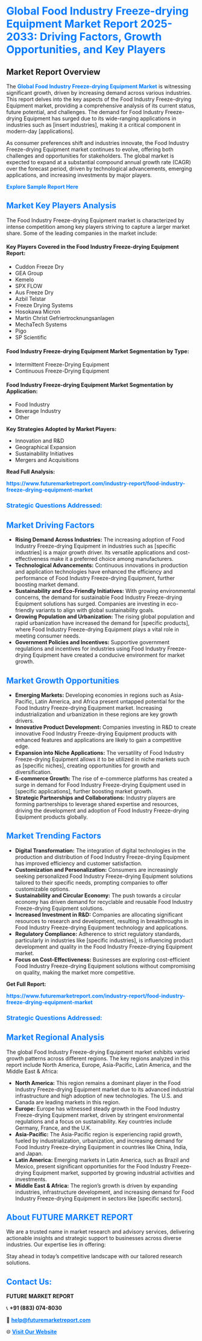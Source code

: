 <h1 style="color: #007BFF;">Global Food Industry Freeze-drying Equipment Market Report 2025-2033: Driving Factors, Growth Opportunities, and Key Players</h1>

<section id="overview">
<h2>Market Report Overview</h2>
<p>The <a href="https://www.futuremarketreport.com/industry-report/food-industry-freeze-drying-equipment-market" style="color: #007BFF; text-decoration: none;"><strong>Global Food Industry Freeze-drying Equipment Market</strong></a> is witnessing significant growth, driven by increasing demand across various industries. This report delves into the key aspects of the Food Industry Freeze-drying Equipment market, providing a comprehensive analysis of its current status, future potential, and challenges. The demand for Food Industry Freeze-drying Equipment has surged due to its wide-ranging applications in industries such as [insert industries], making it a critical component in modern-day [applications].</p>
<p>As consumer preferences shift and industries innovate, the Food Industry Freeze-drying Equipment market continues to evolve, offering both challenges and opportunities for stakeholders. The global market is expected to expand at a substantial compound annual growth rate (CAGR) over the forecast period, driven by technological advancements, emerging applications, and increasing investments by major players.</p>
</section>

<section id="overview">
<p><a href="https://www.futuremarketreport.com/request-sample/reportId=85443" style="color: #007BFF; text-decoration: none;"><strong>Explore Sample Report Here</strong></a></p>
</section>

<section id="key-players">
<h2 style="color: #007BFF;">Market Key Players Analysis</h2>
<p>The Food Industry Freeze-drying Equipment market is characterized by intense competition among key players striving to capture a larger market share. Some of the leading companies in the market include:</p>
<h4>Key Players Covered in the Food Industry Freeze-drying Equipment Report:</h4>
<ul><li>Cuddon Freeze Dry</li><li>GEA Group</li><li>Kemelo</li><li>SPX FLOW</li><li>Aus Freeze Dry</li><li>Azbil Telstar</li><li>Freeze Drying Systems</li><li>Hosokawa Micron</li><li>Martin Christ Gefriertrocknungsanlagen</li><li>MechaTech Systems</li><li>Pigo</li><li>SP Scientific</li></ul>
<h4>Food Industry Freeze-drying Equipment Market Segmentation by Type:</h4>
<ul><li>Intermittent Freeze-Drying Equipment</li><li>Continuous Freeze-Drying Equipment</li></ul>

<h4>Food Industry Freeze-drying Equipment Market Segmentation by Application:</h4>
<ul><li>Food Industry</li><li>Beverage Industry</li><li>Other</li></ul>
<p><strong>Key Strategies Adopted by Market Players:</strong></p>
<ul>
<li>Innovation and R&D</li>
<li>Geographical Expansion</li>
<li>Sustainability Initiatives</li>
<li>Mergers and Acquisitions</li>
</ul>
</section>

<section>
<p><strong>Read Full Analysis: </strong></p><a href="https://www.futuremarketreport.com/industry-report/food-industry-freeze-drying-equipment-market" style="color: #007BFF; text-decoration: none;"><strong>https://www.futuremarketreport.com/industry-report/food-industry-freeze-drying-equipment-market</strong></a>
<h3 style="color: #007BFF;">Strategic Questions Addressed:</h3>
</section>

<section id="driving-factors">
<h2 style="color: #007BFF;">Market Driving Factors</h2>
<ul>
<li><strong>Rising Demand Across Industries:</strong> The increasing adoption of Food Industry Freeze-drying Equipment in industries such as [specific industries] is a major growth driver. Its versatile applications and cost-effectiveness make it a preferred choice among manufacturers.</li>
<li><strong>Technological Advancements:</strong> Continuous innovations in production and application technologies have enhanced the efficiency and performance of Food Industry Freeze-drying Equipment, further boosting market demand.</li>
<li><strong>Sustainability and Eco-Friendly Initiatives:</strong> With growing environmental concerns, the demand for sustainable Food Industry Freeze-drying Equipment solutions has surged. Companies are investing in eco-friendly variants to align with global sustainability goals.</li>
<li><strong>Growing Population and Urbanization:</strong> The rising global population and rapid urbanization have increased the demand for [specific products], where Food Industry Freeze-drying Equipment plays a vital role in meeting consumer needs.</li>
<li><strong>Government Policies and Incentives:</strong> Supportive government regulations and incentives for industries using Food Industry Freeze-drying Equipment have created a conducive environment for market growth.</li>
</ul>
</section>

<section id="growth-opportunities">
<h2 style="color: #007BFF;">Market Growth Opportunities</h2>
<ul>
<li><strong>Emerging Markets:</strong> Developing economies in regions such as Asia-Pacific, Latin America, and Africa present untapped potential for the Food Industry Freeze-drying Equipment market. Increasing industrialization and urbanization in these regions are key growth drivers.</li>
<li><strong>Innovative Product Development:</strong> Companies investing in R&D to create innovative Food Industry Freeze-drying Equipment products with enhanced features and applications are likely to gain a competitive edge.</li>
<li><strong>Expansion into Niche Applications:</strong> The versatility of Food Industry Freeze-drying Equipment allows it to be utilized in niche markets such as [specific niches], creating opportunities for growth and diversification.</li>
<li><strong>E-commerce Growth:</strong> The rise of e-commerce platforms has created a surge in demand for Food Industry Freeze-drying Equipment used in [specific applications], further boosting market growth.</li>
<li><strong>Strategic Partnerships and Collaborations:</strong> Industry players are forming partnerships to leverage shared expertise and resources, driving the development and adoption of Food Industry Freeze-drying Equipment products globally.</li>
</ul>
</section>

<section id="trending-factors">
<h2 style="color: #007BFF;">Market Trending Factors</h2>
<ul>
<li><strong>Digital Transformation:</strong> The integration of digital technologies in the production and distribution of Food Industry Freeze-drying Equipment has improved efficiency and customer satisfaction.</li>
<li><strong>Customization and Personalization:</strong> Consumers are increasingly seeking personalized Food Industry Freeze-drying Equipment solutions tailored to their specific needs, prompting companies to offer customizable options.</li>
<li><strong>Sustainability and Circular Economy:</strong> The push towards a circular economy has driven demand for recyclable and reusable Food Industry Freeze-drying Equipment solutions.</li>
<li><strong>Increased Investment in R&D:</strong> Companies are allocating significant resources to research and development, resulting in breakthroughs in Food Industry Freeze-drying Equipment technology and applications.</li>
<li><strong>Regulatory Compliance:</strong> Adherence to strict regulatory standards, particularly in industries like [specific industries], is influencing product development and quality in the Food Industry Freeze-drying Equipment market.</li>
<li><strong>Focus on Cost-Effectiveness:</strong> Businesses are exploring cost-efficient Food Industry Freeze-drying Equipment solutions without compromising on quality, making the market more competitive.</li>
</ul>
</section>

<section>
<p><strong>Get Full Report: </strong></p><a href="https://www.futuremarketreport.com/industry-report/food-industry-freeze-drying-equipment-market" style="color: #007BFF; text-decoration: none;"><strong>https://www.futuremarketreport.com/industry-report/food-industry-freeze-drying-equipment-market</strong></a>
<h3 style="color: #007BFF;">Strategic Questions Addressed:</h3>
</section>


<section id="regional-analysis">
<h2 style="color: #007BFF;">Market Regional Analysis</h2>
<p>The global Food Industry Freeze-drying Equipment market exhibits varied growth patterns across different regions. The key regions analyzed in this report include North America, Europe, Asia-Pacific, Latin America, and the Middle East & Africa:</p>
<ul>
<li><strong>North America:</strong> This region remains a dominant player in the Food Industry Freeze-drying Equipment market due to its advanced industrial infrastructure and high adoption of new technologies. The U.S. and Canada are leading markets in this region.</li>
<li><strong>Europe:</strong> Europe has witnessed steady growth in the Food Industry Freeze-drying Equipment market, driven by stringent environmental regulations and a focus on sustainability. Key countries include Germany, France, and the U.K.</li>
<li><strong>Asia-Pacific:</strong> The Asia-Pacific region is experiencing rapid growth, fueled by industrialization, urbanization, and increasing demand for Food Industry Freeze-drying Equipment in countries like China, India, and Japan.</li>
<li><strong>Latin America:</strong> Emerging markets in Latin America, such as Brazil and Mexico, present significant opportunities for the Food Industry Freeze-drying Equipment market, supported by growing industrial activities and investments.</li>
<li><strong>Middle East & Africa:</strong> The region’s growth is driven by expanding industries, infrastructure development, and increasing demand for Food Industry Freeze-drying Equipment in sectors like [specific sectors].</li>
</ul>
</section>

<footer>
<h2 style="color: #007BFF;">About FUTURE MARKET REPORT</h2>
<p>We are a trusted name in market research and advisory services, delivering actionable insights and strategic support to businesses across diverse industries. Our expertise lies in offering:</p>

<p>Stay ahead in today’s competitive landscape with our tailored research solutions.</p>

<h2 style="color: #007BFF;">Contact Us:</h2>
<p><strong>FUTURE MARKET REPORT</strong></p>
<p>📞 <strong>+91 (883) 074-8030</strong></p>
<p>📧 <strong><a href="mailto:help@futuremarketreport.com" style="color: #007BFF;">help@futuremarketreport.com</a></strong></p>
<p>🌐 <strong><a href="https://www.futuremarketreport.com/" style="color: #007BFF;">Visit Our Website</a></strong></p>
</footer>